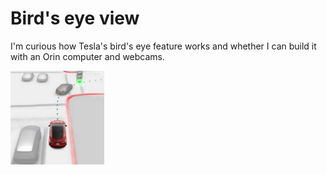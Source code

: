 # Bird's eye view

I'm curious how Tesla's bird's eye feature works and whether I can build it with an Orin computer and webcams.

<img src="./bev.jpg" alt="Tesla Bird's Eye View" width="150">

